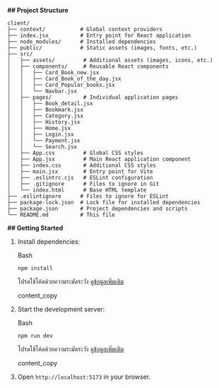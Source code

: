 **## Project Structure**

```
client/
├── context/           # Global context providers
├── index.jsx          # Entry point for React application
├── node_modules/      # Installed dependencies
├── public/            # Static assets (images, fonts, etc.)
├── src/
│   ├── assets/         # Additional assets (images, icons, etc.)
│   ├── components/     # Reusable React components
│   │   ├── Card_Book_new.jsx
│   │   ├── Card_Book_of_the_day.jsx
│   │   ├── Card_Popular_books.jsx
│   │   └── Navbar.jsx
│   ├── pages/          # Individual application pages
│   │   ├── Book_detail.jsx
│   │   ├── Bookmark.jsx
│   │   ├── Category.jsx
│   │   ├── History.jsx
│   │   ├── Home.jsx
│   │   ├── Login.jsx
│   │   └── Payment.jsx
│   │   └── Search.jsx
│   ├── App.css         # Global CSS styles
│   ├── App.jsx         # Main React application component
│   ├── index.css       # Additional CSS styles
│   ├── main.jsx        # Entry point for Vite
│   ├── .eslintrc.cjs   # ESLint configuration
│   ├── .gitignore      # Files to ignore in Git
│   └── index.html      # Base HTML template
├── .eslintignore      # Files to ignore for ESLint
├── package-lock.json  # Lock file for installed dependencies
├── package.json       # Project dependencies and scripts
└── README.md          # This file

```

**## Getting Started**

1.  Install dependencies:
    
    Bash
    
    ```
    npm install
    
    ```
    
    โปรดใช้โค้ดด้วยความระมัดระวัง  [ดูข้อมูลเพิ่มเติม](https://bard.google.com/faq#coding)
    
    content_copy
    
2.  Start the development server:
    
    Bash
    
    ```
    npm run dev
    
    ```
    
    โปรดใช้โค้ดด้วยความระมัดระวัง  [ดูข้อมูลเพิ่มเติม](https://bard.google.com/faq#coding)
    
    content_copy
    
3.  Open  `http://localhost:5173`  in your browser.

